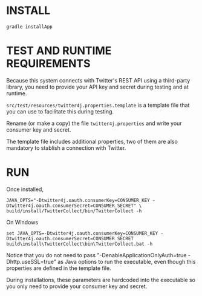 INSTALL
=======

`gradle installApp`

TEST AND RUNTIME REQUIREMENTS
=============================

Because this system connects with Twitter's REST API using a third-party library, you need to provide
your API key and secret during testing and at runtime.

`src/test/resources/twitter4j.properties.template` is a template file that you can use to facilitate
this during testing.

Rename (or make a copy) the file `twitter4j.properties` and write your consumer key and secret.

The template file includes additional properties, two of them are also mandatory to stablish a connection with Twitter.

RUN
===

Once installed,

    JAVA_OPTS="-Dtwitter4j.oauth.consumerKey=CONSUMER_KEY -Dtwitter4j.oauth.consumerSecret=CONSUMER_SECRET" \
    build/install/TwitterCollect/bin/TwitterCollect -h

On Windows

    set JAVA_OPTS=-Dtwitter4j.oauth.consumerKey=CONSUMER_KEY -Dtwitter4j.oauth.consumerSecret=CONSUMER_SECRET
    build\install\TwitterCollect\bin\TwitterCollect.bat -h

Notice that you do not need to pass "-DenableApplicationOnlyAuth=true -Dhttp.useSSL=true" as Java options to
run the executable, even though this properties are defined in the template file.

During installations, these parameters are hardcoded into the executable so you only need to provide your
consumer key and secret.